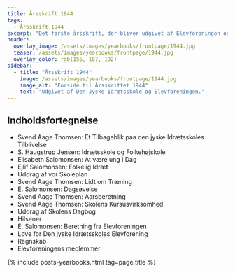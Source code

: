 ```yaml
---
title: Årsskrift 1944
tags:
  - Årsskrift 1944
excerpt: "Det første årsskrift, der bliver udgivet af Elevforeningen og Den Jyske Idrætsskole."
header:
  overlay_image: /assets/images/yearbooks/frontpage/1944.jpg
  teaser: /assets/images/yearbooks/frontpage/1944.jpg
  overlay_color: rgb(155, 167, 102)
sidebar:
  - title: "Årsskrift 1944"
    image: /assets/images/yearbooks/frontpage/1944.jpg
    image_alt: "Forside til Årsskriftet 1944"
    text: "Udgivet af Den Jyske Idrætsskole og Elevforeningen."
---
```


## Indholdsfortegnelse

- Svend Aage Thomsen: Et Tilbageblik paa den jyske Idrætsskoles Tilblivelse
- S. Haugstrup Jensen: Idrætsskole og Folkehøjskole
- Elisabeth Salomonsen: At være ung i Dag
- Ejlif Salomonsen: Folkelig Idræt
- Uddrag af vor Skoleplan
- Svend Aage Thomsen: Lidt om Træning
- E. Salomonsen: Dagsøvelse
- Svend Aage Thomsen: Aarsberetning
- Svend Aage Thomsen: Skolens Kursusvirksomhed
- Uddrag af Skolens Dagbog
- Hilsener
- E. Salomonsen: Beretning fra Elevforeningen
- Love for Den jyske Idrætsskoles Elevforening
- Regnskab
- Elevforeningens medlemmer

{% include posts-yearbooks.html tag=page.title %}
